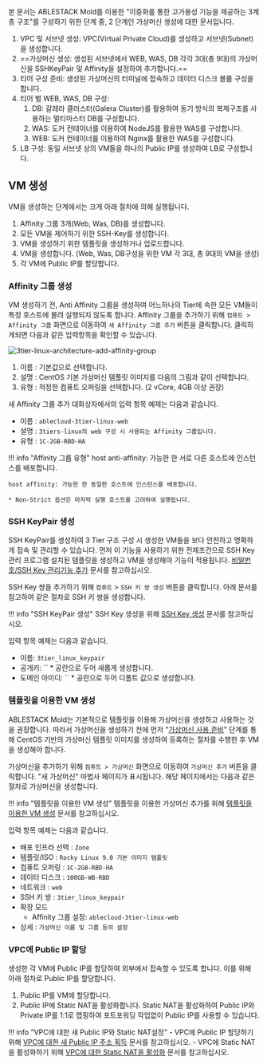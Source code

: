 본 문서는 ABLESTACK Mold를 이용한 "이중화를 통한 고가용성 기능을 제공하는 3계층 구조"를 구성하기 위한 단계 중, 2 단계인 가상머신 생성에 대한 문서입니다.

1. VPC 및 서브넷 생성: VPC(Virtual Private Cloud)를 생성하고 서브넷(Subnet)을 생성합니다.
2. ==가상머신 생성: 생성된 서브넷에서 WEB, WAS, DB 각각 3대(총 9대)의 가상머신을 SSHKeyPair 및 Affinity을 설정하여 추가합니다.==
3. 티어 구성 준비: 생성된 가상머신의 터미널에 접속하고 데이터 디스크 볼륨 구성을 합니다.
4. 티어 별 WEB, WAS, DB 구성:
      1. DB: 갈레라 클러스터(Galera Cluster)를 활용하여 동기 방식의 복제구조를 사용하는 멀티마스터 DB를 구성합니다.
      2. WAS: 도커 컨테이너를 이용하여 NodeJS를 활용한 WAS를 구성합니다.
      3. WEB: 도커 컨테이너를 이용하여 Nginx를 활용한 WAS를 구성합니다.
5. LB 구성: 동일 서브넷 상의 VM들을 하나의 Public IP를 생성하여 LB로 구성합니다.

## VM 생성

VM을 생성하는 단계에서는 크게 아래 절차에 의해 실행됩니다.

1. Affinity 그룹 3개(Web, Was, DB)를 생성합니다.
2. 모든 VM을 제어하기 위한 SSH-Key를 생성합니다.
3. VM을 생성하기 위한 템플릿을 생성하거나 업로드합니다.
4. VM을 생성합니다. (Web, Was, DB구성을 위한 VM 각 3대, 총 9대의 VM을 생성)
5. 각 VM에 Public IP를 할당합니다.

### Affinity 그룹 생성
VM 생성하기 전, Anti Affinity 그룹을 생성하여 어느하나의 Tier에 속한 모든 VM들이 특정 호스트에 몰려 실행되지 않도록 합니다.
Affinity 그룹을 추가하기 위해 `컴퓨트 > Affinity 그룹` 화면으로 이동하여 `새 Affinity 그룹 추가` 버튼을 클릭합니다.
클릭하게되면 다음과 같은 입력항목을 확인할 수 있습니다. 

![3tier-linux-architecture-add-affinity-group](../../../../assets/images/3tier-linux-architecture-add-affinity-group.png)

1. 이름 : 기본값으로 선택합니다.
2. 설명 : CentOS 기본 가상머신 템플릿 이미지를 다음의 그림과 같이 선택합니다. 
3. 유형 : 적정한 컴퓨트 오퍼링을 선택합니다. (2 vCore, 4GB 이상 권장)

새 Affinity 그룹 추가 대화상자에서의 입력 항목 예제는 다음과 같습니다.

- 이름 : `ablecloud-3tier-linux-web`
- 설명 : `3tiers-linux의 web 구성 시 사용되는 Affinity 그룹입니다.`
- 유형 : `1C-2GB-RBD-HA`

!!! info "Affinity 그룹 유형"
    host anti-affinity:	가능한 한 서로 다른 호스트에 인스턴스를 배포합니다.

    host affinity: 가능한 한 동일한 호스트에 인스턴스를 배포합니다.

    * Non-Strict 옵션은 마지막 실행 호스트를 고려하여 실행됩니다.

### SSH KeyPair 생성
SSH KeyPair를 생성하여 3 Tier 구조 구성 시 생성한 VM들을 보다 안전하고 명확하게 접속 및 관리할 수 있습니다.
먼저 이 기능을 사용하기 위한 전제조건으로 SSH Key 관리 프로그램 설치된 템플릿을 생성하고 VM을 생성해야 기능이 적용됩니다. [비밀번호/SSH Key 관리기능 추가](../../../vms/centos-guide-ssh-key-use#ssh-key) 문서를 참고하십시오.

SSH Key 쌍을 추가하기 위해 `컴퓨트` > `SSH 키 쌍 생성` 버튼을 클릭합니다. 아래 문서를 참고하여 같은 절차로 SSH 키 쌍을 생성합니다.

!!! info "SSH KeyPair 생성"
    SSH Key 생성을 위해 [SSH Key 생성](../../../vms/centos-guide-ssh-key-use#ssh-key_2) 문서를 참고하십시오.

입력 항목 예제는 다음과 같습니다.

- 이름: `3tier_linux_keypair`
- 공개키: ``    * 공란으로 두어 새롭게 생성합니다.
- 도메인 아이디: `` * 공란으로 두어 디폴트 값으로 생성합니다.


### 템플릿을 이용한 VM 생성
ABLESTACK Mold는 기본적으로 템플릿을 이용해 가상머신을 생성하고 사용하는 것을 권장합니다. 따라서 가상머신을 생성하기 전에 먼저 "[가상머신 사용 준비](../../vms/centos-guide-prepare-vm.md)" 단계를 통해 CentOS 기반의 가상머신 템플릿 이미지를 생성하여 등록하는 절차를 수행한 후 VM을 생성해야 합니다. 

가상머신을 추가하기 위해 `컴퓨트 > 가상머신` 화면으로 이동하여 `가상머신 추가` 버튼을 클릭합니다. "새 가상머신" 마법사 페이지가 표시됩니다. 해당 페이지에서는 다음과 같은 절차로 가상머신을 생성합니다. 

!!! info "템플릿을 이용한 VM 생성"
    템플릿을 이용한 가상머신 추가를 위해 [템플릿을 이용한 VM 생성](../../../vms/centos-guide-add-and-use-vm#vm) 문서를 참고하십시오.


입력 항목 예제는 다음과 같습니다.

- 배포 인프라 선택 : `Zone`
- 템플릿/ISO : `Rocky Linux 9.0 기본 이미지 템플릿`
- 컴퓨트 오퍼링 : `1C-2GB-RBD-HA`
- 데이터 디스크 : `100GB-WB-RBD`
- 네트워크 : `web`
- SSH 키 쌍 : `3tier_linux_keypair` 
- 확장 모드 
    - Affinity 그룹 설정: `ablecloud-3tier-linux-web`
- 상세 : `가상머신 이름 및 그룹 등의 설정`


### VPC에 Public IP 할당
생성한 각 VM에 Public IP를 할당하여 외부에서 접속할 수 있도록 합니다.
이를 위해 아래 절차로 Public IP를 할당합니다.

1. Public IP를 VM에 할당합니다.
2. Public IP에 Static NAT을 활성화합니다. Static NAT을 활성화하여 Public IP와 Private IP를 1:1로 맵핑하여 포트포워딩 작업없이 Public IP를 사용할 수 있습니다.

!!! info "VPC에 대한 새 Public IP와 Static NAT설정"
    - VPC에 Public IP 할당하기 위해 [VPC에 대한 새 Public IP 주소 획득](../../../../administration/mold/network&traffic-mngt-guide#vpc-public-ip) 문서를 참고하십시오.
    - VPC에 Static NAT을 활성화하기 위해 [VPC에 대한 Static NAT을 활성화](../../../../administration/mold/network&traffic-mngt-guide#vpc-public-ip) 문서를 참고하십시오.